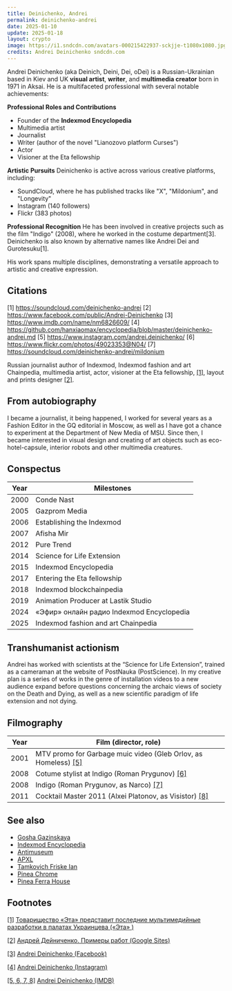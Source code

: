 ```yaml
---
title: Deinichenko, Andrei
permalink: deinichenko-andrei
date: 2025-01-10
update: 2025-01-18
layout: crypto
image: https://i1.sndcdn.com/avatars-000215422937-sckjje-t1080x1080.jpg
credits: Andrei Deinichenko sndcdn.com
---
```


Andrei Deinichenko (aka Deinich, Deini, Dei, oDei) is a Russian-Ukrainian based in Kiev and UK **visual artist**, **writer**, and **multimedia creator** born in 1971 in Aksai. He is a multifaceted professional with several notable achievements:

**Professional Roles and Contributions**
- Founder of the **Indexmod Encyclopedia**
- Multimedia artist
- Journalist
- Writer (author of the novel "Lianozovo platform Curses")
- Actor
- Visioner at the Eta fellowship

**Artistic Pursuits**
Deinichenko is active across various creative platforms, including:
- SoundCloud, where he has published tracks like "Х", "Mildonium", and "Longevity"
- Instagram (140 followers)
- Flickr (383 photos)

**Professional Recognition**
He has been involved in creative projects such as the film "Indigo" (2008), where he worked in the costume department[3]. Deinichenko is also known by alternative names like Andrei Dei and Gurotesuku[1].

His work spans multiple disciplines, demonstrating a versatile approach to artistic and creative expression.

## Citations

[1] https://soundcloud.com/deinichenko-andrei
[2] https://www.facebook.com/public/Andrei-Deinichenko
[3] https://www.imdb.com/name/nm6826609/
[4] https://github.com/hanxiaomax/encyclopedia/blob/master/deinichenko-andrei.md
[5] https://www.instagram.com/andrei.deinichenko/
[6] https://www.flickr.com/photos/49023353@N04/
[7] https://soundcloud.com/deinichenko-andrei/mildonium

Russian journalist author of Indexmod, Indexmod fashion and art Сhainpedia, multimedia artist, actor, visioner at the Eta fellowship, <span id="a1">[\[1\]](#f1)</span>, layout and prints designer <span id="a2">[\[2\]](#f2)</span>.

## From autobiography

I became a journalist, it being happened, I worked for several years as a Fashion Editor in the GQ editorial in Moscow, as well as I have got a chance to experiment at the Department of New Media of MSU. Since then, I became interested in visual design and creating of art objects such as eco-hotel-capsule, interior robots and other multimedia creatures.

## Conspectus

|Year|Milestones|
|----|-----|
|2000|Conde Nast|
|2005|Gazprom Media|
|2006|Establishing the Indexmod|
|2007|Afisha Mir|
|2012|Pure Trend|
|2014|Science for Life Extension|
|2015|Indexmod Encyclopedia|
|2017|Entering the Eta fellowship|
|2018|Indexmod blockchainpedia|
|2019|Animation Producer at Lastik Studio|
|2024|«Эфир» онлайн радио Indexmod Encyclopedia|
|2025|Indexmod fashion and art Сhainpedia|

## Transhumanist actionism

Andrei has worked with scientists at the “Science for Life Extension”, trained as a cameraman at the website of PostNauka (PostScience). In my creative plan is a series of works in the genre of installation videos to a new audience expand before questions concerning the archaic views of society on the Death and Dying, as well as a new scientific paradigm of life extension and not dying.

## Filmography

|Year|Film (director, role)|
|-|-|
|2001|MTV promo for Garbage muic video (Gleb Orlov, as Homeless) <span id="a5">[\[5\]](#f5)</span>|
|2008|Cotume stylist at Indigo (Roman Prygunov) <span id="a5">[\[6\]](#f5)</span>|
|2008|Indigo (Roman Prygunov, as Narco) <span id="a5">[\[7\]](#f5)</span>|
|2011|Cocktail Master 2011 (Alxei Platonov, as Visistor) <span id="a5">[\[8\]](#f5)</span>|

## See also

+ [Gosha Gazinskaya](gosha-gazinskaya)
+ [Indexmod Encyclopedia](indexmod-encyclopedia)
+ [Antimuseum](antimuseum)
+ [APXL](apxl)
+ [Tamkovich Friske Ian](tamkovich-friske-ian)
+ [Pinea Chrome](pinea-chrome)
+ [Pinea Ferra House](pinea-ferra-house)


## Footnotes

[[1]](#a1) <span id="f1"></span> [Товарищество «Эта» представит последние мультимедийные разработки в палатах Украинцева («Эта» )](http://e-t-a.space/14-февраля-2018)

[[2]](#a2) <span id="f2"></span> [Андрей Дейниченко. Примеры работ (Google Sites)](https://sites.google.com/site/andreideinichenko/)

[[3]](#a3) <span id="f3"></span> [Andrei Deinichenko (Facebook)](https://www.facebook.com/deinichenkoandrei/friends)

[[4]](#a4) <span id="f4"></span> [Andrei Deinichenko (Instagram)](https://www.instagram.com/deinichenkoandrei/)

[[5, 6, 7, 8]](#a5) <span id="f5"></span> [Andrei Deinichenko (IMDB)](http://www.imdb.com/name/nm6826609/)
